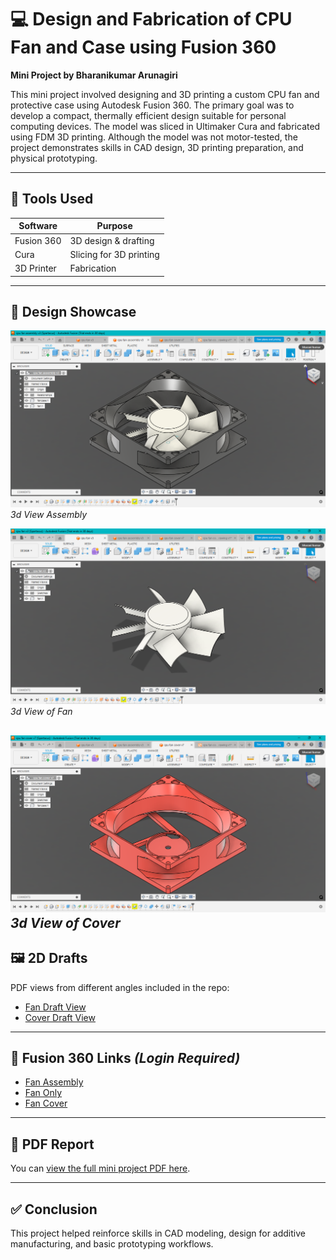 # 💻 Design and Fabrication of CPU Fan and Case using Fusion 360

**Mini Project by Bharanikumar Arunagiri**

This mini project involved designing and 3D printing a custom CPU fan and protective case using Autodesk Fusion 360. The primary goal was to develop a compact, thermally efficient design suitable for personal computing devices. The model was sliced in Ultimaker Cura and fabricated using FDM 3D printing. Although the model was not motor-tested, the project demonstrates skills in CAD design, 3D printing preparation, and physical prototyping.

---

## 🧰 Tools Used

| Software     | Purpose                  |
|--------------|--------------------------|
| Fusion 360   | 3D design & drafting     |
| Cura         | Slicing for 3D printing  |
| 3D Printer   | Fabrication              |

---

## 📸 Design Showcase

![Figure 1](images/figure1.png)  
*3d View Assembly*

![Figure 2](images/figure2.png)  
*3d View of Fan*

![Figure 3](images/figure3.png)  
*3d View of Cover*
---

## 🖼️ 2D Drafts

PDF views from different angles included in the repo:
- [Fan Draft View](images/figure4.png)
- [Cover Draft View](images/figure5.png)

---

## 🔗 Fusion 360 Links *(Login Required)*

- [Fan Assembly](https://a360.co/4moRbgJ)
- [Fan Only](https://a360.co/40MmwBU)
- [Fan Cover](https://a360.co/4mqrcW7)

---

## 📄 PDF Report

You can [view the full mini project PDF here](./cpu%20fan%20mini%20project.pdf).

---

## ✅ Conclusion

This project helped reinforce skills in CAD modeling, design for additive manufacturing, and basic prototyping workflows.
